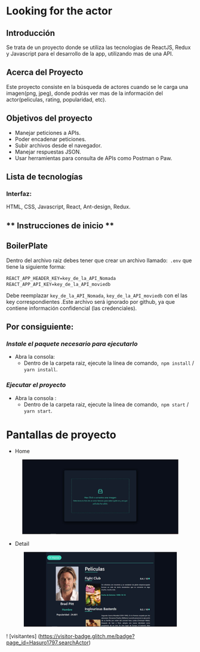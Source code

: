 # Looking for the actor 

## Introducción

Se trata de un proyecto donde se utiliza las tecnologias de ReactJS, Redux y Javascript para
el desarrollo de la app, utilizando mas de una API.

## Acerca del Proyecto

Este proyecto consiste en la búsqueda de actores cuando se le carga una imagen(png, jpeg),
donde podrás ver mas de la información del actor(peliculas, rating, popularidad, etc).

## Objetivos del proyecto

- Manejar peticiones a APIs.
- Poder encadenar peticiones. 
- Subir archivos desde el navegador.
- Manejar respuestas JSON.
- Usar herramientas para consulta de APIs como Postman o Paw.

## Lista de tecnologías
### Interfaz:


HTML, CSS, Javascript, React, Ant-design, Redux.

## ** Instrucciones de inicio ** 

## BoilerPlate

Dentro del archivo raiz debes tener que crear un archivo llamado:` .env` 
que tiene la siguiente forma: 

```
REACT_APP_HEADER_KEY=key_de_la_API_Nomada
REACT_APP_API_KEY=key_de_la_API_moviedb
```

Debe reemplazar `key_de_la_API_Nomada`, `key_de_la_API_moviedb` con el las key correspondientes .Este archivo será ignorado por github, ya que contiene información confidencial (las credenciales).

## Por consiguiente:
 ### _Instale el paquete necesario para ejecutarlo_

- Abra la consola:
    + Dentro de la carpeta raiz, ejecute la línea de comando,` npm install` / `yarn install`.
### _Ejecutar el proyecto_

- Abra la consola :
    + Dentro de la carpeta raiz, ejecute la línea de comando,` npm start` / `yarn start`.
# Pantallas de proyecto 

- Home 
<p align = "center"> <img height = "200" src = "./src/images/homeActor.JPG" /> </p>

- Detail 
<p align = "center"> <img height = "200" src = "./src/images/CapturaActor.JPG" /> </p>

! [visitantes] (https://visitor-badge.glitch.me/badge?page_id=Hasuro1797.searchActor)

